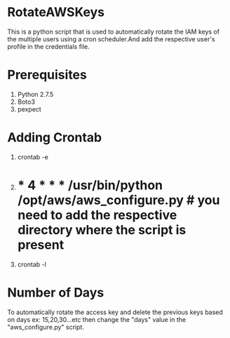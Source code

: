 # RotateAWSKeys
This is a python script that is used to automatically rotate the IAM keys of the multiple users using a cron scheduler.And add the respective user's profile in the credentials file.
# Prerequisites
1. Python 2.7.5
2. Boto3
3. pexpect

# Adding Crontab
1. crontab -e
2. # * 4 * * *	/usr/bin/python	/opt/aws/aws_configure.py # you need to add the respective directory where the script is present
3. crontab -l

# Number of Days
To automatically rotate the access key and delete the previous keys based on days ex: 15,20,30...etc then change the "days" value in the "aws_configure.py" script.

